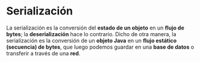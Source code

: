 # Serialización

La serialización es la conversión del **estado de un objeto** en un **flujo de bytes**; la **deserialización** hace lo contrario. Dicho de otra manera, 
la serialización es la conversión de un **objeto Java** en un **flujo estático (secuencia) de bytes**, que luego podemos guardar en una **base de datos** 
o transferir a través de una **red**.
